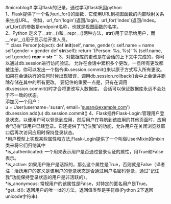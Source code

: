 #microblog#
学习flask的记录，通过学习flask巩固python<br>
1、Flask提供了一个名为url_for()的函数，它使用URL到视图函数的内部映射关系来生成URL。 例如，url_for('login')返回/login，url_for('index')返回/index。url_for()的参数是endpoint名称，也就是视图函数的名字。<br>
2、Python 定义了__str__()和__repr__()两种方法，__str__()用于显示给用户，而__repr__()用于显示给开发人员。<br>
'''
    class Person(object):
    def __init__(self, name, gender):
            self.name = name
            self.gender = gender
        def __str__(self):
            return '(Person: %s, %s)' % (self.name, self.gender)
            __repr__ = __str__
'''
3、对数据库的更改是在会话的上下文中完成的，你可以通过db.session进行访问验证。 允许在会话中累积多个更改，一旦所有更改都被注册，你可以发出一个指令db.session.commit()来以原子方式写入所有更改。 如果在会话执行的任何时候出现错误，调用db.session.rollback()会中止会话并删除存储在其中的所有更改。 要记住的重要一点是，只有在调用db.session.commit()时才会将更改写入数据库。 会话可以保证数据库永远不会处于不一致的状态。<br>
添加另一个用户：<br>
        u = User(username='susan', email='susan@example.com')
        db.session.add(u)
        db.session.commit()
4、Flask插件Flask-Login:管理用户登录状态，以便用户可以登录到应用，然后用户在导航到该应用的其他页面时，应用会“记得”该用户已经登录。它还提供了“记住我”的功能，允许用户在关闭浏览器窗口后再次访问应用时保持登录状态。<br>
    *用户模型上实现某些属性和方法,Flask-Login提供了一个叫做UserMixin的mixin类来将它们归纳其中<br>
    *is_authenticated: 一个用来表示用户是否通过登录认证的属性，用True和False表示。<br>
    *is_active: 如果用户账户是活跃的，那么这个属性是True，否则就是False（译者注：活跃用户的定义是该用户的登录状态是否通过用户名密码登录，通过“记住我”功能保持登录状态的用户是非活跃的）。<br>
    *is_anonymous: 常规用户的该属性是False，对特定的匿名用户是True。<br>
    *get_id(): 返回用户的唯一id的方法，返回值类型是字符串(Python 2下返回unicode字符串).<br>

